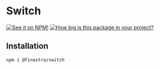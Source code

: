 # Switch

[![See it on NPM!](https://img.shields.io/npm/v/@finastra/switch?style=for-the-badge)](https://www.npmjs.com/package/@finastra/switch)
[![How big is this package in your project?](https://img.shields.io/bundlephobia/minzip/@finastra/switch?style=for-the-badge)](https://bundlephobia.com/result?p=@finastra/switch')

## Installation

```
npm i @finastra/switch
```
